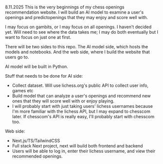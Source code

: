 8.11.2025
This is the very beginnings of my chess openings recommendation website. I will build an AI model to examine a user's openings and predictopenings that they may enjoy and score well with.

I may focus on gambits, or I may focus on all openings. I haven't decided yet. Will need to see where the data takes me; I may do both eventually but I want to focus on just one at first.

There will be two sides to this repo. The AI model side, which hosts the models and notebooks. And the web side, where I build the website that users go to.

AI model will be built in Python.

Stuff that needs to be done for AI side:

- Collect dataset. Will use lichess.org's public API to collect user info, games etc
- Build model that can analyze a user's openings and recommend new ones that they will score well with or enjoy playing.
- I will probably start with just taking users' lichess usernames because I'm more familiar with the lichess API, but I may expand to chesscom later. If chesscom's API is really easy, I'll probably start with chesscom too.

Web side:

- Next.js/TS/TailwindCSS
- Full stack Next project, next will build both frontend and backend
- Users will be able to log in, enter their lichess username, and view their recommended openings.
